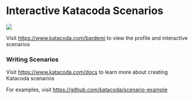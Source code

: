 # Interactive Katacoda Scenarios

[![](http://shields.katacoda.com/katacoda/bardemi/count.svg)](https://www.katacoda.com/bardemi "Get your profile on Katacoda.com")

Visit https://www.katacoda.com/bardemi to view the profile and interactive scenarios

### Writing Scenarios
Visit https://www.katacoda.com/docs to learn more about creating Katacoda scenarios

For examples, visit https://github.com/katacoda/scenario-example

